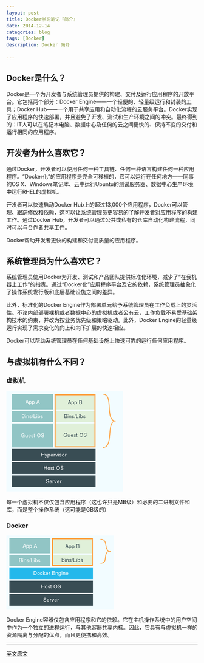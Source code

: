 ```yaml
---
layout: post
title: Docker学习笔记『简介』
date: 2014-12-14
categories: blog
tags: [Docker]
description: Docker 简介

---
```


## Docker是什么？

Docker是一个为开发者与系统管理员提供的构建、交付及运行应用程序的开放平台。它包括两个部分：Docker Engine——一个轻便的、轻量级运行和封装的工具；Docker Hub——一个用于共享应用和自动化流程的云服务平台。Docker实现了应用程序的快速部署，并且避免了开发、测试和生产环境之间的冲突。最终得到的：IT人可以在笔记本电脑、数据中心及任何的云之间更快的、保持不变的交付和运行相同的应用程序。

## 开发者为什么喜欢它？

通过Docker，开发者可以使用任何一种工具链、任何一种语言构建任何一种应用程序。“Docker化”的应用程序是完全可移植的，它可以运行在任何地方——同事的OS X、Windows笔记本、云中运行Ubuntu的测试服务器、数据中心生产环境中运行RHEL的虚拟机。

开发者可以快速启动Docker Hub上的超过13,000个应用程序，Docker可以管理、跟踪修改和依赖，这可以让系统管理员更容易的了解开发者对应用程序的构建工作。通过Docker Hub，开发者可以通过公共或私有的仓库自动化构建流程，同时可以与合作者共享工件。

Docker帮助开发者更快的构建和交付高质量的应用程序。

## 系统管理员为什么喜欢它？

系统管理员使用Docker为开发、测试和产品团队提供标准化环境，减少了“在我机器上工作”的指责。通过“Docker化”应用程序平台及它的依赖，系统管理员抽象化了操作系统发行版和底层基础设施之间的差异。

此外，标准化的Docker Engine作为部署单元给予系统管理员在工作负载上的灵活性。不论内部部署裸机或者数据中心的虚拟机或者公有云，工作负载不易受基础架构技术的约束，并改为按业务优先级和策略驱动。此外，Docker Engine的轻量级运行实现了需求变化的向上和向下扩展的快速相应。

Docker可以帮助系统管理员在任何基础设施上快速可靠的运行任何应用程序。

## 与虚拟机有什么不同？

### 虚拟机

![002.png](https://github.com/blkart/blkart.github.io/blob/master/img/blog_img/002.png)

每一个虚拟机不仅仅包含应用程序（这也许只是MB级）和必要的二进制文件和库，而是整个操作系统（这可能是GB级的）

### Docker

![003.png](https://github.com/blkart/blkart.github.io/blob/master/img/blog_img/003.png)

Docker Engine容器仅包含应用程序和它的依赖。它在主机操作系统中的用户空间中作为一个独立的进程运行，与其他容器共享内核。因此，它具有与虚拟机一样的资源隔离与分配的优点，而且更便携和高效。

* * *

[英文原文][3]

 [3]: https://www.docker.com/whatisdocker/
